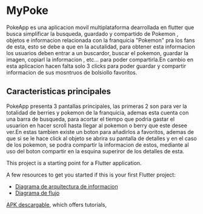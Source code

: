 # MyPoke

PokeApp es una aplicacion movil multiplataforma dearrollada en flutter que busca simplificar la busqueda, guardado y compartido de Pokemon , objetos e informacion relacionada con la franquicia "Pokemon" pra los fans de esta, esto se debe a que en la acutalidad, para obtener esta informacion los usuarios deben entrar a un buscardor, buscar el pokemon, guardar la imagen, copiarl la informacion , etc... para poder compartirla.En cambio en esta aplicacion hacen falta solo 3 clicks para poder guardar y compartir informacion de sus mosntruos de bolsiollo favoritos.

## Caracteristicas principales

PokeApp presenta 3 pantallas principales, las primeras 2 son para ver la totalidad de berries y pokemon de la franquicia, ademas esta cuenta con una barra de busqueda, para acortar el tiempo que podria gastar el usuarion en hacer scroll hasta llegar al pokemon o berry que este desee ver.En estas tambien existe un boton para añadirlos a favoritos, ademas de que si se le hace click al objeto se abrira su pantalla de detalles y en el caso de los pokemon, se podra compartir la informacion de estos, mediante al uso del boton compartir en la esquina superiror de los detalles de esta.

This project is a starting point for a Flutter application.

A few resources to get you started if this is your first Flutter project:

- [Diagrama de arquitectura de informacion](https://github.com/PatoJZ/pokemon_browser/blob/main/assets/Diagramas/Diagrama%20de%20arquitectura%20de%20informacion.pdf)
- [Diagrama de flujo](https://github.com/PatoJZ/pokemon_browser/blob/main/assets/Diagramas/Diagrama%20de%20flujo.pdf)


[APK descargable](https://github.com/PatoJZ/pokemon_browser/blob/main/MyPoke.apk), which offers tutorials,

